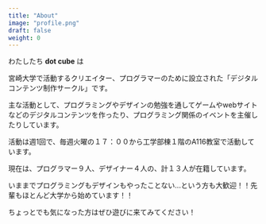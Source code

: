 ```yaml
---
title: "About"
image: "profile.png"
draft: false
weight: 0
---
```


わたしたち **dot cube** は

宮崎大学で活動するクリエイター、プログラマーのために設立された「デジタルコンテンツ制作サークル」です。

主な活動として、プログラミングやデザインの勉強を通してゲームやwebサイトなどのデジタルコンテンツを作ったり、プログラミング関係のイベントを主催したりしています。

活動は週1回で、毎週火曜の１７：００から工学部棟１階のA116教室で活動しています。

現在は、プログラマー９人、デザイナー４人の、計１３人が在籍しています。

いままでプログラミングもデザインもやったことない...という方も大歓迎！！先輩もほとんど大学から始めています！！

ちょっとでも気になった方はぜひ遊びに来てみてください！